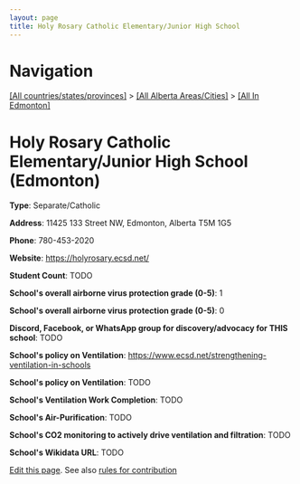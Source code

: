 ```yaml
---
layout: page
title: Holy Rosary Catholic Elementary/Junior High School
---
```

# Navigation

[[All countries/states/provinces]](../../..) > [[All Alberta Areas/Cities]](../..) > [[All In Edmonton]](..)

# Holy Rosary Catholic Elementary/Junior High School (Edmonton)

**Type**: Separate/Catholic

**Address**: 11425 133 Street NW, Edmonton, Alberta T5M 1G5

**Phone**: 780-453-2020

**Website**: <https://holyrosary.ecsd.net/>

**Student Count**: TODO

**School's overall airborne virus protection grade (0-5)**: 1

**School's overall airborne virus protection grade (0-5)**: 0

**Discord, Facebook, or WhatsApp group for discovery/advocacy for THIS school**: TODO

**School's policy on Ventilation**: <https://www.ecsd.net/strengthening-ventilation-in-schools>

**School's policy on Ventilation**: TODO

**School's Ventilation Work Completion**: TODO

**School's Air-Purification**: TODO

**School's CO2 monitoring to actively drive ventilation and filtration**: TODO

**School's Wikidata URL**: TODO


[Edit this page](https://github.com/ventilate-schools/AB/edit/main/./Edmonton/Holy_Rosary_Catholic_Elementary_Junior_High_School.md). See also [rules for contribution](../../../contribution-rules/)
